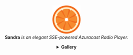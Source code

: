 <p align="center">
    <img src="src/static/img/favicon.png" style="height: 90px; width: 90px">
    <br>
    <strong>Sandra</strong><i> is an elegant SSE-powered Azuracast Radio Player.</i>
    
  <details>
  <summary align="center">
    <strong>Gallery</strong>
  </summary>
    <p style="float: left; width: 100%;" align="center">
      <img src="src/screenshots/Screenshot From 2025-04-12 02-52-59.png" width="45%" alt="Screenshot 3" style="border-radius: 5px">
      <img src="src/screenshots/Screenshot From 2025-04-12 02-53-05.png" width="45%" alt="Screenshot 4" style="border-radius: 5px">
    </p>
    <p style="float: left; width: 100%;" align="center">
      <img src="src/screenshots/Screenshot From 2025-04-12 02-53-15.png" width="45%" alt="Screenshot 3" style="border-radius: 5px">
      <img src="src/screenshots/Screenshot From 2025-04-12 02-53-27.png" width="45%" alt="Screenshot 4" style="border-radius: 5px">
    </p>
    <p style="float: left; width: 100%;" align="center">
      <img src="src/screenshots/Screenshot From 2025-04-12 02-57-41.png" width="45%" alt="Screenshot 3" style="border-radius: 5px">
      <img src="src/screenshots/Screenshot From 2025-04-12 02-57-51.png" width="45%" alt="Screenshot 4" style="border-radius: 5px">
    </p>
    <p style="float: left; width: 100%;" align="center">
      <img src="src/screenshots/Screenshot From 2025-04-12 02-58-01.png" width="45%" alt="Screenshot 3" style="border-radius: 5px">
      <img src="src/screenshots/Screenshot From 2025-04-12 02-58-13.png" width="45%" alt="Screenshot 4" style="border-radius: 5px">
    </p>
</details>

</p>


